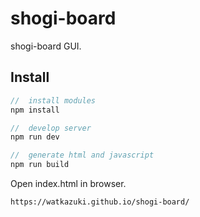 # shogi-board

shogi-board GUI.

## Install

```javascript
//  install modules
npm install

//  develop server
npm run dev

//  generate html and javascript
npm run build
```

Open index.html in browser.

`https://watkazuki.github.io/shogi-board/`